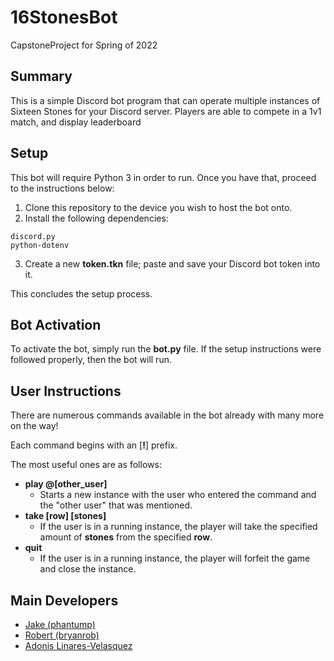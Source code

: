 # 16StonesBot
CapstoneProject for Spring of 2022
## Summary
This is a simple Discord bot program that can operate multiple instances of Sixteen Stones for your Discord server. Players are able to compete in a 1v1 match, and display leaderboard 

## Setup
This bot will require Python 3 in order to run.  Once you have that, proceed to the instructions below:
1) Clone this repository to the device you wish to host the bot onto.
2) Install the following dependencies:
  ```
  discord.py
  python-dotenv
  ```
3) Create a new **token.tkn** file; paste and save your Discord bot token into it.

This concludes the setup process.

## Bot Activation
To activate the bot, simply run the **bot.py** file.  If the setup instructions were followed properly, then the bot will run.

## User Instructions
There are numerous commands available in the bot already with many more on the way!

Each command begins with an \[**!**\] prefix.

The most useful ones are as follows:
- **play @\[other_user\]**
  - Starts a new instance with the user who entered the command and the "other user" that was mentioned.
- **take \[row\] \[stones\]**
  - If the user is in a running instance, the player will take the specified amount of **stones** from the specified **row**.
- **quit**
  - If the user is in a running instance, the player will forfeit the game and close the instance.

## Main Developers
- [Jake (phantump)](https://github.com/phantump)
- [Robert (bryanrob)](https://github.com/bryanrob)
- [Adonis Linares-Velasquez](https://github.com/Godadonis)

